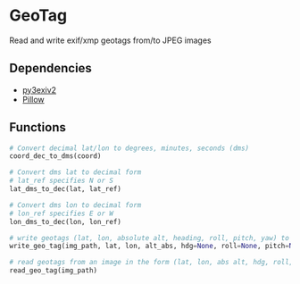 # GeoTag
Read and write exif/xmp geotags from/to JPEG images

## Dependencies
* [py3exiv2](https://launchpad.net/py3exiv2)
* [Pillow](https://pillow.readthedocs.io/en/latest/)

## Functions
```python
# Convert decimal lat/lon to degrees, minutes, seconds (dms)
coord_dec_to_dms(coord)

# Convert dms lat to decimal form
# lat_ref specifies N or S
lat_dms_to_dec(lat, lat_ref)

# Convert dms lon to decimal form
# lon_ref specifies E or W
lon_dms_to_dec(lon, lon_ref)

# write geotags (lat, lon, absolute alt, heading, roll, pitch, yaw) to image
write_geo_tag(img_path, lat, lon, alt_abs, hdg=None, roll=None, pitch=None, yaw=None)

# read geotags from an image in the form (lat, lon, abs alt, hdg, roll, pitch, yaw)
read_geo_tag(img_path)
```